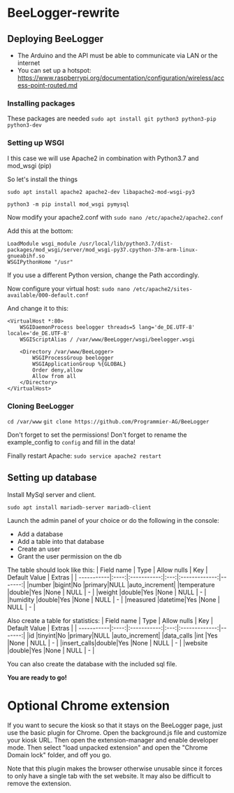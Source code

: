 # BeeLogger-rewrite
## Deploying BeeLogger
* The Arduino and the API must be able to communicate via LAN or the internet
* You can set up a hotspot: https://www.raspberrypi.org/documentation/configuration/wireless/access-point-routed.md

### Installing packages
These packages are needed
`sudo apt install git python3 python3-pip python3-dev`

### Setting up WSGI
I this case we will use Apache2 in combination with Python3.7 and mod_wsgi (pip)

So let's install the things

`sudo apt install apache2 apache2-dev libapache2-mod-wsgi-py3`

`python3 -m pip install mod_wsgi pymysql`

Now modify your apache2.conf with `sudo nano /etc/apache2/apache2.conf`

Add this at the bottom:
```
LoadModule wsgi_module /usr/local/lib/python3.7/dist-packages/mod_wsgi/server/mod_wsgi-py37.cpython-37m-arm-linux-gnueabihf.so
WSGIPythonHome "/usr"
```
If you use a different Python version, change the Path accordingly.

Now configure your virtual host:
`sudo nano /etc/apache2/sites-available/000-default.conf`

And change it to this:
```
<VirtualHost *:80>
    WSGIDaemonProcess beelogger threads=5 lang='de_DE.UTF-8' locale='de_DE.UTF-8'
    WSGIScriptAlias / /var/www/BeeLogger/wsgi/beelogger.wsgi

    <Directory /var/www/BeeLogger>
        WSGIProcessGroup beelogger
        WSGIApplicationGroup %{GLOBAL}
        Order deny,allow
        Allow from all
    </Directory>
</VirtualHost>
```

### Cloning BeeLogger
`cd /var/www`
`git clone https://github.com/Programmier-AG/BeeLogger`

Don't forget to set the permissions!
Don't forget to rename the example_config to `config` and fill in the data!

Finally restart Apache:
`sudo service apache2 restart`

## Setting up database
Install MySql server and client.

`sudo apt install mariadb-server mariadb-client`

Launch the admin panel of your choice or do the following in the console:

* Add a database
* Add a table into that database
* Create an user
* Grant the user permission on the db

The table should look like this:
| Field name | Type | Allow nulls | Key | Default Value | Extras |
| -----------|:----:|:-----------:|:---:|:-------------:|-------:|
|number      |bigint|No           |primary|NULL         |auto_increment|
|temperature |double|Yes          |None | NULL          |   -    |
|weight      |double|Yes          |None | NULL          |   -    |
|humidity    |double|Yes          |None | NULL          |   -    |
|measured    |datetime|Yes        |None | NULL          |   -    |

Also create a table for statistics:
| Field name | Type | Allow nulls | Key | Default Value | Extras |
| -----------|:----:|:-----------:|:---:|:-------------:|-------:|
|id          |tinyint|No          |primary|NULL         |auto_increment|
|data_calls  |int   |Yes          |None | NULL          |   -    |
|insert_calls|double|Yes          |None | NULL          |   -    |
|website     |double|Yes          |None | NULL          |   -    |

You can also create the database with the included sql file.

**You are ready to go!**

# Optional Chrome extension
If you want to secure the kiosk so that it stays on the BeeLogger page, just use the basic plugin for Chrome.
Open the background.js file and customize your kiosk URL. Then open the extension-manager and enable developer mode. Then select "load unpacked extension" and open the "Chrome Domain lock" folder, and off you go.

Note that this plugin makes the browser otherwise unusable since it forces to only have a single tab with the set website. It may also be difficult to remove the extension.